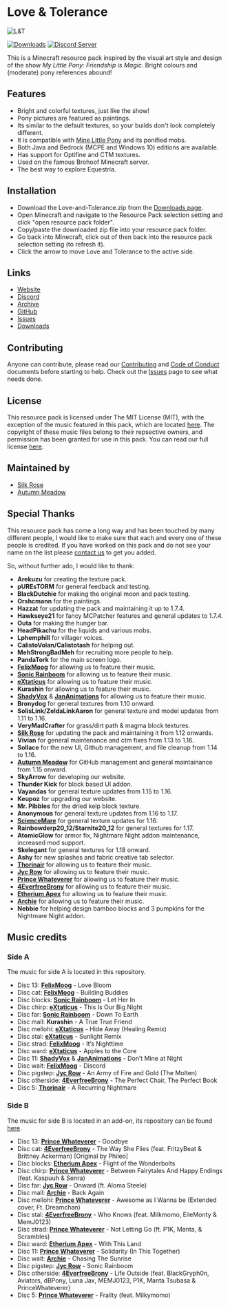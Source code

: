 # Love & Tolerance

![L&T][Banner]

[![Downloads](https://img.shields.io/github/downloads/Love-and-Tolerance/Love-and-Tolerance/total.svg?color=blue)][Downloads]
[![Discord Server](https://img.shields.io/discord/621069869244350468.svg?color=blueviolet)][Discord]

This is a Minecraft resource pack inspired by the visual art style and design of the show _My Little Pony: Friendship is Magic_. Bright colours and (moderate) pony references abound!

## Features

- Bright and colorful textures, just like the show!
- Pony pictures are featured as paintings.
- Its similar to the default textures, so your builds don't look completely different.
- It is compatible with [Mine Little Pony][MineLP] and its ponified mobs.
- Both Java and Bedrock (MCPE and Windows 10) editions are available.
- Has support for Optifine and CTM textures.
- Used on the famous Brohoof Minecraft server.
- The best way to explore Equestria.

## Installation

- Download the Love-and-Tolerance.zip from the [Downloads page][Downloads].
- Open Minecraft and navigate to the Resource Pack selection setting and click "open resource pack folder".
- Copy/paste the downloaded zip file into your resource pack folder.
- Go back into Minecraft, click out of then back into the resource pack selection setting (to refresh it).
- Click the arrow to move Love and Tolerance to the active side.

## Links

- [Website]
- [Discord]
- [Archive]
- [GitHub]
- [Issues]
- [Downloads]

## Contributing

Anyone can contribute, please read our [Contributing] and [Code of Conduct] documents before starting to help. Check out the [Issues] page to see what needs done.

## License

This resource pack is licensed under The MIT License (MIT), with the exception of the music featured in this pack, which are located [here][Music Location]. The copyright of these music files belong to their repsective owners, and permission has been granted for use in this pack. You can read our full license [here][License].

## Maintained by

- [Silk Rose]
- [Autumn Meadow]

## Special Thanks

This resource pack has come a long way and has been touched by many different people, I would like to make sure that each and every one of these people is credited. If you have worked on this pack and do not see your name on the list please [contact us][Email] to get you added.

So, without further ado, I would like to thank:

- **Arekuzu** for creating the texture pack.
- **pUREsTORM** for general feedback and testing.
- **BlackDutchie** for making the original moon and pack testing.
- **Orshcmann** for the paintings.
- **Hazzat** for updating the pack and maintaining it up to 1.7.4.
- **Hawkseye21** for fancy MCPatcher features and general updates to 1.7.4.
- **Outa** for making the hunger bar.
- **HeadPikachu** for the liquids and various mobs.
- **Lphemphill** for villager voices.
- **CalistoVolan/Calistotash** for helping out.
- **MehStrongBadMeh** for recruiting more people to help.
- **PandaTork** for the main screen logo.
- **[FelixMoog]** for allowing us to feature their music.
- **[Sonic Rainboom]** for allowing us to feature their music.
- **[eXtaticus]** for allowing us to feature their music.
- **Kurashin** for allowing us to feature their music.
- **[ShadyVox]** & **[JanAnimations]** for allowing us to feature their music.
- **Bronydog** for general textures from 1.10 onward.
- **SolisLink/ZeldaLinkAaron** for general texture and model updates from 1.11 to 1.16.
- **VeryMadCrafter** for grass/dirt path & magma block textures.
- **[Silk Rose]** for updating the pack and maintaining it from 1.12 onwards.
- **Vivian** for general maintenance and ctm fixes from 1.13 to 1.16.
- **Sollace** for the new UI, Github management, and file cleanup from 1.14 to 1.16.
- **[Autumn Meadow]** for GitHub management and general maintainance from 1.15 onward.
- **SkyArrow** for developing our website.
- **Thunder Kick** for block based UI addon.
- **Vayandas** for general texture updates from 1.15 to 1.16.
- **Keupoz** for upgrading our website.
- **Mr. Pibbles** for the dried kelp block texture.
- **Anonymous** for general texture updates from 1.16 to 1.17.
- **[ScienceMare]** for general texture updates for 1.16.
- **Rainbowderp20_12/Starnite20_12** for general textures for 1.17.
- **AtomicGlow** for armor fix, Nightmare Night addon maintenance, increased mod support.
- **Skelegant** for general textures for 1.18 onward.
- **Ashy** for new splashes and fabric creative tab selector.
- **[Thorinair]** for allowing us to feature their music.
- **[Jyc Row]** for allowing us to feature their music.
- **[Prince Whateverer]** for allowing us to feature their music.
- **[4EverfreeBrony]** for allowing us to feature their music.
- **[Etherium Apex]** for allowing us to feature their music.
- **[Archie]** for allowing us to feature their music.
- **Nebbie** for helping design bamboo blocks and 3 pumpkins for the Nightmare Night addon.

## Music credits

### Side A

The music for side A is located in this repository.

- Disc 13: **[FelixMoog]** - Love Bloom
- Disc cat: **[FelixMoog]** - Building Buddies
- Disc blocks: **[Sonic Rainboom]** - Let Her In
- Disc chirp: **[eXtaticus]** - This Is Our Big Night
- Disc far: **[Sonic Rainboom]** - Down To Earth
- Disc mall: **Kurashin** - A True True Friend
- Disc mellohi: **[eXtaticus]** - Hide Away (Healing Remix)
- Disc stal: **[eXtaticus]** - Sunlight Remix
- Disc strad: **[FelixMoog]** - It’s Nighttime
- Disc ward: **[eXtaticus]** - Apples to the Core
- Disc 11: **[ShadyVox]** & **[JanAnimations]** - Don’t Mine at Night
- Disc wait: **[FelixMoog]** - Discord
- Disc pigstep: **[Jyc Row]** - An Army of Fire and Gold (The Molten)
- Disc otherside: **[4EverfreeBrony]** - The Perfect Chair, The Perfect Book
- Disc 5: **[Thorinair]** - A Recurring Nightmare

### Side B

The music for side B is located in an add-on, its repository can be found [here][side b].

- Disc 13: **[Prince Whateverer]** - Goodbye
- Disc cat: **[4EverfreeBrony]** - The Way She Flies (feat. FritzyBeat & Brittney Ackerman) [Original by Phileo]
- Disc blocks: **[Etherium Apex]** - Flight of the Wonderbolts
- Disc chirp: **[Prince Whateverer]** - Between Fairytales And Happy Endings (feat. Kaspuuh & Senra)
- Disc far: **[Jyc Row]** - Onward (ft. Aloma Steele)
- Disc mall: **[Archie]** - Back Again
- Disc mellohi: **[Prince Whateverer]** - Awesome as I Wanna be (Extended cover, Ft. Dreamchan)
- Disc stal: **[4EverfreeBrony]** - Who Knows (feat. Milkmomo, EileMonty & MemJ0123)
- Disc strad: **[Prince Whateverer]** - Not Letting Go (ft. P1K, Manta, & Scrambles)
- Disc ward: **[Etherium Apex]** - With This Land
- Disc 11: **[Prince Whateverer]** - Solidarity (In This Together)
- Disc wait: **[Archie]** - Chasing The Sunrise
- Disc pigstep: **[Jyc Row]** - Sonic Rainboom
- Disc otherside: **[4EverfreeBrony]** - Life Outside (feat. BlackGryph0n, Aviators, dBPony, Luna Jax, MEMJ0123, P1K, Manta Tsubasa & PrinceWhateverer)
- Disc 5: **[Prince Whateverer]** - Frailty (feat. Milkymomo)

[Banner]: https://love-tolerance.com/banner.png

[Downloads]: https://love-tolerance.com/downloads
[Discord]: https://discord.gg/fxNMGvm

[MineLP]: https://minelittlepony-mod.com/

[Website]: https://love-tolerance.com
[Archive]: https://archive.love-tolerance.com
[GitHub]: https://github.love-tolerance.com
[Issues]: https://issues.love-tolerance.com

[Contributing]: .github/CONTRIBUTING.md
[Code of Conduct]: .github/CODE_OF_CONDUCT.md

[Music Location]: assets/minecraft/sounds/records
[License]: LICENSE

[Silk Rose]: https://github.com/SilkRose/ "github"
[Autumn Meadow]: https://github.com/autumnblazey/ "github"

[Email]: mailto:contact@love-tolerance.com

[FelixMoog]: https://felixmoog.bandcamp.com/
[Sonic Rainboom]: https://jexpsytrance.bandcamp.com/ "bandcamp"
[eXtaticus]: https://www.youtube.com/user/Extaticus "youtube"
[ShadyVox]: https://shadyvox.bandcamp.com/ "bandcamp"
[JanAnimations]: https://www.youtube.com/user/jananimationstudios "youtube"
[ScienceMare]: https://steamcommunity.com/profiles/76561198850316221/ "steam"
[Thorinair]: https://thorinair.bandcamp.com/ "bandcamp"
[Jyc Row]: https://jycrow.bandcamp.com/ "bandcamp"
[Prince Whateverer]: https://princewhateverer.bandcamp.com/ "bandcamp"
[4EverfreeBrony]: https://4everfreebrony.bandcamp.com/ "bandcamp"
[Etherium Apex]: https://etheriumapex.bandcamp.com/ "bandcamp"
[Archie]: https://mrarchie.bandcamp.com/ "bandcamp"

[side b]: https://github.com/Love-and-Tolerance/Music-side-B "github"
